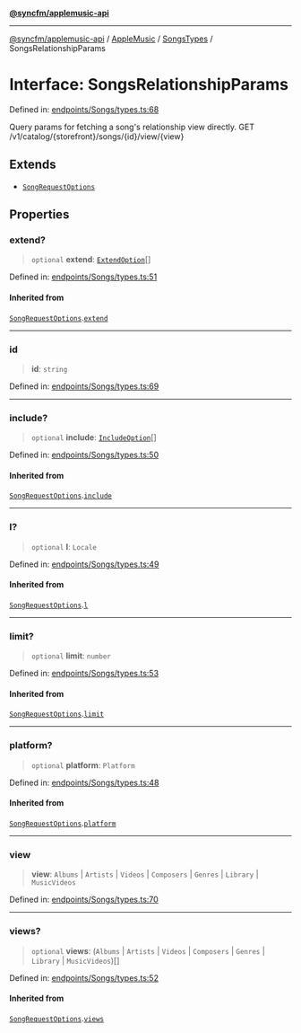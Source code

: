 [**@syncfm/applemusic-api**](../../../../../../README.md)

***

[@syncfm/applemusic-api](../../../../../../globals.md) / [AppleMusic](../../../README.md) / [SongsTypes](../README.md) / SongsRelationshipParams

# Interface: SongsRelationshipParams

Defined in: [endpoints/Songs/types.ts:68](https://github.com/sync-fm/applemusic-api/blob/9ff258d5e3837a0cb0f9914911c5614d92f344ed/src/endpoints/Songs/types.ts#L68)

Query params for fetching a song's relationship view directly.
GET /v1/catalog/{storefront}/songs/{id}/view/{view}

## Extends

- [`SongRequestOptions`](SongRequestOptions.md)

## Properties

### extend?

> `optional` **extend**: [`ExtendOption`](../enumerations/ExtendOption.md)[]

Defined in: [endpoints/Songs/types.ts:51](https://github.com/sync-fm/applemusic-api/blob/9ff258d5e3837a0cb0f9914911c5614d92f344ed/src/endpoints/Songs/types.ts#L51)

#### Inherited from

[`SongRequestOptions`](SongRequestOptions.md).[`extend`](SongRequestOptions.md#extend)

***

### id

> **id**: `string`

Defined in: [endpoints/Songs/types.ts:69](https://github.com/sync-fm/applemusic-api/blob/9ff258d5e3837a0cb0f9914911c5614d92f344ed/src/endpoints/Songs/types.ts#L69)

***

### include?

> `optional` **include**: [`IncludeOption`](../enumerations/IncludeOption.md)[]

Defined in: [endpoints/Songs/types.ts:50](https://github.com/sync-fm/applemusic-api/blob/9ff258d5e3837a0cb0f9914911c5614d92f344ed/src/endpoints/Songs/types.ts#L50)

#### Inherited from

[`SongRequestOptions`](SongRequestOptions.md).[`include`](SongRequestOptions.md#include)

***

### l?

> `optional` **l**: `Locale`

Defined in: [endpoints/Songs/types.ts:49](https://github.com/sync-fm/applemusic-api/blob/9ff258d5e3837a0cb0f9914911c5614d92f344ed/src/endpoints/Songs/types.ts#L49)

#### Inherited from

[`SongRequestOptions`](SongRequestOptions.md).[`l`](SongRequestOptions.md#l)

***

### limit?

> `optional` **limit**: `number`

Defined in: [endpoints/Songs/types.ts:53](https://github.com/sync-fm/applemusic-api/blob/9ff258d5e3837a0cb0f9914911c5614d92f344ed/src/endpoints/Songs/types.ts#L53)

#### Inherited from

[`SongRequestOptions`](SongRequestOptions.md).[`limit`](SongRequestOptions.md#limit)

***

### platform?

> `optional` **platform**: `Platform`

Defined in: [endpoints/Songs/types.ts:48](https://github.com/sync-fm/applemusic-api/blob/9ff258d5e3837a0cb0f9914911c5614d92f344ed/src/endpoints/Songs/types.ts#L48)

#### Inherited from

[`SongRequestOptions`](SongRequestOptions.md).[`platform`](SongRequestOptions.md#platform)

***

### view

> **view**: `Albums` \| `Artists` \| `Videos` \| `Composers` \| `Genres` \| `Library` \| `MusicVideos`

Defined in: [endpoints/Songs/types.ts:70](https://github.com/sync-fm/applemusic-api/blob/9ff258d5e3837a0cb0f9914911c5614d92f344ed/src/endpoints/Songs/types.ts#L70)

***

### views?

> `optional` **views**: (`Albums` \| `Artists` \| `Videos` \| `Composers` \| `Genres` \| `Library` \| `MusicVideos`)[]

Defined in: [endpoints/Songs/types.ts:52](https://github.com/sync-fm/applemusic-api/blob/9ff258d5e3837a0cb0f9914911c5614d92f344ed/src/endpoints/Songs/types.ts#L52)

#### Inherited from

[`SongRequestOptions`](SongRequestOptions.md).[`views`](SongRequestOptions.md#views)
